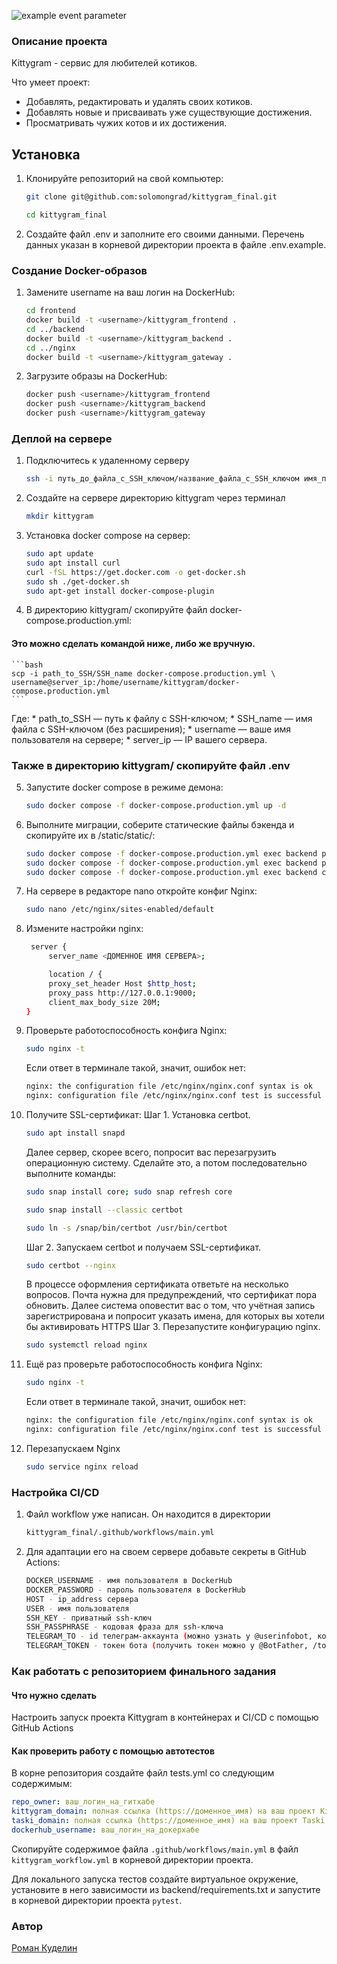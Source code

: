 ![example event parameter](https://github.com/solomongrad/kittygram_final/actions/workflows/main.yml/badge.svg)

### Описание проекта 
Kittygram - сервис для любителей котиков.

Что умеет проект:

- Добавлять, редактировать и удалять своих котиков.
- Добавлять новые и присваивать уже существующие достижения. 
- Просматривать чужих котов и их достижения.

## Установка 

1. Клонируйте репозиторий на свой компьютер:

    ```bash
    git clone git@github.com:solomongrad/kittygram_final.git
    ```
    ```bash
    cd kittygram_final
    ```

2. Создайте файл .env и заполните его своими данными. Перечень данных указан в корневой директории проекта в файле .env.example.


### Создание Docker-образов

1.  Замените username на ваш логин на DockerHub:

    ```bash
    cd frontend
    docker build -t <username>/kittygram_frontend .
    cd ../backend
    docker build -t <username>/kittygram_backend .
    cd ../nginx
    docker build -t <username>/kittygram_gateway . 
    ```

2. Загрузите образы на DockerHub:

    ```bash
    docker push <username>/kittygram_frontend
    docker push <username>/kittygram_backend
    docker push <username>/kittygram_gateway
    ```

### Деплой на сервере

1. Подключитесь к удаленному серверу

    ```bash
    ssh -i путь_до_файла_с_SSH_ключом/название_файла_с_SSH_ключом имя_пользователя@ip_адрес_сервера 
    ```

2. Создайте на сервере директорию kittygram через терминал

    ```bash
    mkdir kittygram
    ```

3. Установка docker compose на сервер:

    ```bash
    sudo apt update
    sudo apt install curl
    curl -fSL https://get.docker.com -o get-docker.sh
    sudo sh ./get-docker.sh
    sudo apt-get install docker-compose-plugin
    ```

4. В директорию kittygram/ скопируйте файл docker-compose.production.yml:

#### Это можно сделать командой ниже, либо же вручную.

    ```bash
    scp -i path_to_SSH/SSH_name docker-compose.production.yml \
    username@server_ip:/home/username/kittygram/docker-compose.production.yml
    ```
Где:
    * path_to_SSH — путь к файлу с SSH-ключом;
    * SSH_name — имя файла с SSH-ключом (без расширения);
    * username — ваше имя пользователя на сервере;
    * server_ip — IP вашего сервера.

### Также в директорию kittygram/ скопируйте файл .env


5. Запустите docker compose в режиме демона:

    ```bash
    sudo docker compose -f docker-compose.production.yml up -d
    ```

6. Выполните миграции, соберите статические файлы бэкенда и скопируйте их в /static/static/:

    ```bash
    sudo docker compose -f docker-compose.production.yml exec backend python manage.py migrate
    sudo docker compose -f docker-compose.production.yml exec backend python manage.py collectstatic
    sudo docker compose -f docker-compose.production.yml exec backend cp -r /app/collected_static/. /static/static/
    ```

7. На сервере в редакторе nano откройте конфиг Nginx:

    ```bash
    sudo nano /etc/nginx/sites-enabled/default
    ```

8. Измените настройки nginx:

    ```bash
     server {
         server_name <ДОМЕННОЕ ИМЯ СЕРВЕРА>;

         location / {
         proxy_set_header Host $http_host;
         proxy_pass http://127.0.0.1:9000;
         client_max_body_size 20M;
    }
    ```

9. Проверьте работоспособность конфига Nginx:

    ```bash
    sudo nginx -t
    ```
    Если ответ в терминале такой, значит, ошибок нет:
    ```bash
    nginx: the configuration file /etc/nginx/nginx.conf syntax is ok
    nginx: configuration file /etc/nginx/nginx.conf test is successful
    ```

10. Получите SSL-сертификат:
    Шаг 1. Установка certbot.
    ```bash
    sudo apt install snapd
    ```
    Далее сервер, скорее всего, попросит вас перезагрузить операционную систему. Сделайте это, а потом последовательно выполните команды:
    ```bash
    sudo snap install core; sudo snap refresh core
    ```
    ```bash
    sudo snap install --classic certbot
    ```
    ```bash
    sudo ln -s /snap/bin/certbot /usr/bin/certbot
    ```
    Шаг 2. Запускаем certbot и получаем SSL-сертификат.
    ```bash
    sudo certbot --nginx
    ```
    В процессе оформления сертификата ответьте на несколько вопросов. Почта нужна для предупреждений, что сертификат пора обновить.
    Далее система оповестит вас о том, что учётная запись зарегистрирована и попросит указать имена, для которых вы хотели бы активировать HTTPS
    Шаг 3. Перезапустите конфигурацию nginx.
    ```bash
    sudo systemctl reload nginx
    ```

11. Ещё раз проверьте работоспособность конфига Nginx:

    ```bash
    sudo nginx -t
    ```
    Если ответ в терминале такой, значит, ошибок нет:
    ```bash
    nginx: the configuration file /etc/nginx/nginx.conf syntax is ok
    nginx: configuration file /etc/nginx/nginx.conf test is successful
    ```

12. Перезапускаем Nginx
    ```bash
    sudo service nginx reload
    ```

### Настройка CI/CD

1. Файл workflow уже написан. Он находится в директории

    ```bash
    kittygram_final/.github/workflows/main.yml
    ```

2. Для адаптации его на своем сервере добавьте секреты в GitHub Actions:

    ```bash
    DOCKER_USERNAME - имя пользователя в DockerHub
    DOCKER_PASSWORD - пароль пользователя в DockerHub
    HOST - ip_address сервера
    USER - имя пользователя
    SSH_KEY - приватный ssh-ключ
    SSH_PASSPHRASE - кодовая фраза для ssh-ключа
    TELEGRAM_TO - id телеграм-аккаунта (можно узнать у @userinfobot, команда /start)
    TELEGRAM_TOKEN - токен бота (получить токен можно у @BotFather, /token, имя бота)
    ```


###  Как работать с репозиторием финального задания

#### Что нужно сделать

Настроить запуск проекта Kittygram в контейнерах и CI/CD с помощью GitHub Actions

#### Как проверить работу с помощью автотестов

В корне репозитория создайте файл tests.yml со следующим содержимым:
```yaml
repo_owner: ваш_логин_на_гитхабе
kittygram_domain: полная ссылка (https://доменное_имя) на ваш проект Kittygram
taski_domain: полная ссылка (https://доменное_имя) на ваш проект Taski
dockerhub_username: ваш_логин_на_докерхабе
```

Скопируйте содержимое файла `.github/workflows/main.yml` в файл `kittygram_workflow.yml` в корневой директории проекта.

Для локального запуска тестов создайте виртуальное окружение, установите в него зависимости из backend/requirements.txt и запустите в корневой директории проекта `pytest`.

### Автор
[Роман Куделин](https://github.com/solomongrad)